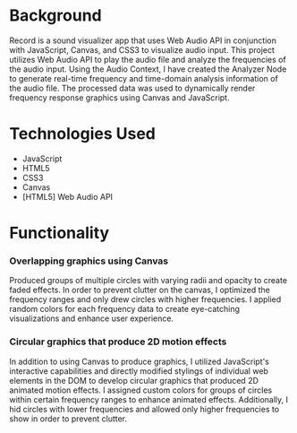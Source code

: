 # Background

Record is a sound visualizer app that uses Web Audio API in conjunction with JavaScript, Canvas, and CSS3 to visualize audio input. This project utilizes Web Audio API to play the audio file and analyze the frequencies of the audio input. Using the Audio Context, I have created the Analyzer Node to generate real-time frequency and time-domain analysis information of the audio file. The processed data was used to dynamically render frequency response graphics using Canvas and JavaScript. 

# Technologies Used

* JavaScript
* HTML5
* CSS3
* Canvas 
* [HTML5] Web Audio API

# Functionality

### Overlapping graphics using Canvas

Produced groups of multiple circles with varying radii and opacity to create faded effects. In order to prevent clutter on the canvas, I optimized the frequency ranges and only drew circles with higher frequencies. I applied random colors for each frequency data to create eye-catching visualizations and enhance user experience. 



### Circular graphics that produce 2D motion effects

In addition to using Canvas to produce graphics, I utilized JavaScript's interactive capabilities and directly modified stylings of individual web elements in the DOM to develop circular graphics that produced 2D animated motion effects. I assigned custom colors for groups of circles within certain frequency ranges to enhance animated effects. Additionally, I hid circles with lower frequencies and allowed only higher frequencies to show in order to prevent clutter.

